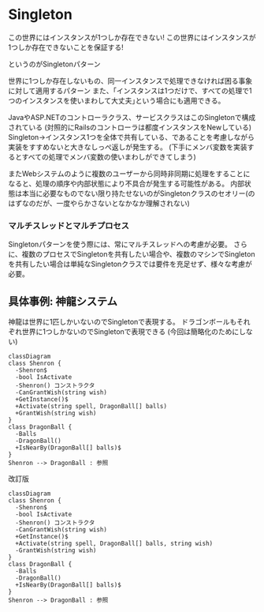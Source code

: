# Singleton

この世界にはインスタンスが1つしか存在できない!
この世界にはインスタンスが1つしか存在できないことを保証する!

というのがSingletonパターン

世界に1つしか存在しないもの、同一インスタンスで処理できなければ困る事象に対して適用するパターン
また、｢インスタンスは1つだけで、すべての処理で1つのインスタンスを使いまわして大丈夫｣という場合にも適用できる。

JavaやASP.NETのコントローラクラス、サービスクラスはこのSingletonで構成されている
(対照的にRailsのコントローラは都度インスタンスをNewしている)
Singleton→インスタンス1つを全体で共有している、であることを考慮しながら実装をすすめないと大きなしっぺ返しが発生する。
(下手にメンバ変数を実装するとすべての処理でメンバ変数の使いまわしができてしまう)

またWebシステムのように複数のユーザーから同時非同期に処理をすることになると、処理の順序や内部状態により不具合が発生する可能性がある。
内部状態は本当に必要なものでない限り持たせないのがSingletonクラスのセオリー(のはずなのだが、一度やらかさないとなかなか理解されない)

### マルチスレッドとマルチプロセス

Singletonパターンを使う際には、常にマルチスレッドへの考慮が必要。
さらに、複数のプロセスでSingletonを共有したい場合や、複数のマシンでSingletonを共有したい場合は単純なSingletonクラスでは要件を充足せず、様々な考慮が必要。

## 具体事例: 神龍システム

神龍は世界に1匹しかいないのでSingletonで表現する。
ドラゴンボールもそれぞれ世界に1つしかないのでSingletonで表現できる
(今回は簡略化のためにしない)

```mermaid
classDiagram
class Shenron {
  -Shenron$
  -bool IsActivate
  -Shenron() コンストラクタ
  -CanGrantWish(string wish)
  +GetInstance()$
  +Activate(string spell, DragonBall[] balls)
  +GrantWish(string wish)
}
class DragonBall {
  -Balls
  -DragonBall()
  +IsNearBy(DragonBall[] balls)$
}
Shenron --> DragonBall : 参照
```

改訂版

```mermaid
classDiagram
class Shenron {
  -Shenron$
  -bool IsActivate
  -Shenron() コンストラクタ
  -CanGrantWish(string wish)
  +GetInstance()$
  +Activate(string spell, DragonBall[] balls, string wish)
  -GrantWish(string wish)
}
class DragonBall {
  -Balls
  -DragonBall()
  +IsNearBy(DragonBall[] balls)$
}
Shenron --> DragonBall : 参照
```